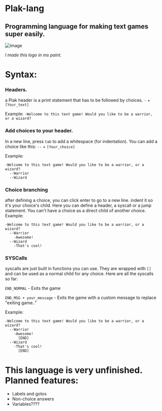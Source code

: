 # Plak-lang
## Programming language for making text games super easily.

![image](https://github.com/SuperTavor/G-lang/assets/111663937/89333559-7c5e-4f93-829f-077d1cd30a6b)


*I made this logo in ms paint.*

# Syntax:
### Headers.
a Plak header is a print statement that has to be followed by choices.
`-` + `[Your_text]`

Example:
```-Welcome to this text game! Would you like to be a warrior, or a wizard?```
### Add choices to your header.
In a new line, press `tab` to add a whitespace (for indentation).
You can add a choice like this:
`--` + `[Your_choice]`

Example:
```
-Welcome to this text game! Would you like to be a warrior, or a wizard?
  --Warrior
  --Wizard
```
### Choice branching
after defining a choice, you can click enter to go to a new line. indent it so it's your choice's child.
Here you can define a header, a syscall or a jump statement. You can't have a choice as a direct child of another choice.
Example:
```
-Welcome to this text game! Would you like to be a warrior, or a wizard?
  --Warrior
    -Awesome!
  --Wizard
    -That's cool!
```
### SYSCalls
syscalls are just built in functions you can use. They are wrapped with `[]` and can be used as a normal child for any choice.
Here are all the syscalls so far:

`END_NORMAL` - Exits the game

`END_MSG + your_message` - Exits the game with a custom message to replace "exiting game.."

Example:
```
-Welcome to this text game! Would you like to be a warrior, or a wizard?
  --Warrior
    -Awesome!
      [END]
  --Wizard
    -That's cool!
      [END]
```

# This language is very unfinished. Planned features:
* Labels and gotos
* Non-choice answers
* Variables????
